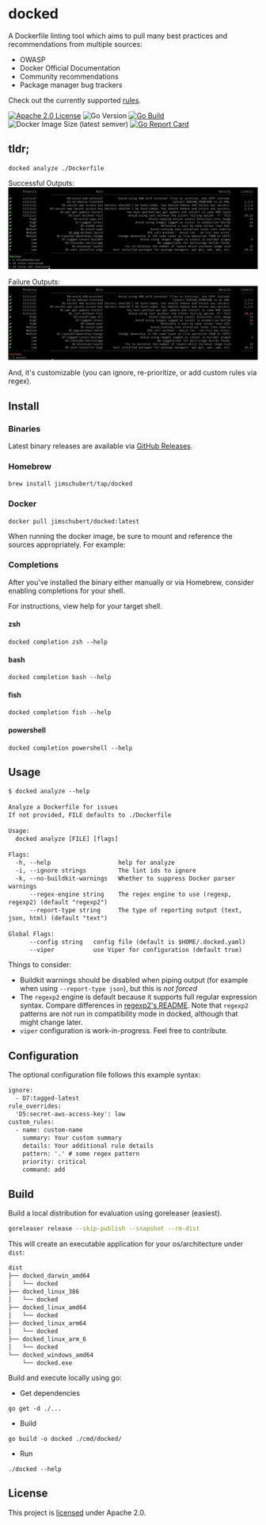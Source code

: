 # docked

A Dockerfile linting tool which aims to pull many best practices and recommendations from multiple sources:

* OWASP
* Docker Official Documentation
* Community recommendations
* Package manager bug trackers

Check out the currently supported [rules](./RULES.md).

[![Apache 2.0 License](https://img.shields.io/badge/License-Apache%202.0-blue)](./LICENSE)
![Go Version](https://img.shields.io/github/go-mod/go-version/jimschubert/docked)
[![Go Build](https://github.com/jimschubert/docked/actions/workflows/build.yml/badge.svg)](https://github.com/jimschubert/docked/actions/workflows/build.yml)
![Docker Image Size (latest semver)](https://img.shields.io/docker/image-size/jimschubert/docked?color=orange&label=Docker%20Image%20Size)
[![Go Report Card](https://goreportcard.com/badge/github.com/jimschubert/docked)](https://goreportcard.com/report/github.com/jimschubert/docked)
<!-- [![codecov](https://codecov.io/gh/jimschubert/docked/branch/master/graph/badge.svg)](https://codecov.io/gh/jimschubert/docked) --> 

## tldr;

```
docked analyze ./Dockerfile
```

Successful Outputs:
![](./.github/screens/output.png)

Failure Outputs:
![](./.github/screens/output-failures.png)

And, it's customizable (you can ignore, re-prioritize, or add custom rules via regex).

## Install

### Binaries

Latest binary releases are available via [GitHub Releases](https://github.com/jimschubert/docked/releases).

### Homebrew

```
brew install jimschubert/tap/docked
```

### Docker

```
docker pull jimschubert/docked:latest
```

When running the docker image, be sure to mount and reference the sources appropriately. For example:

### Completions

After you've installed the binary either manually or via Homebrew, consider enabling completions for your shell. 

For instructions, view help for your target shell.

#### zsh

```
docked completion zsh --help
```

#### bash

```
docked completion bash --help
```

#### fish

```
docked completion fish --help
```

#### powershell

```
docked completion powershell --help
```

## Usage

```shell
$ docked analyze --help

Analyze a Dockerfile for issues
If not provided, FILE defaults to ./Dockerfile

Usage:
  docked analyze [FILE] [flags]

Flags:
  -h, --help                   help for analyze
  -i, --ignore strings         The lint ids to ignore
  -k, --no-buildkit-warnings   Whether to suppress Docker parser warnings
      --regex-engine string    The regex engine to use (regexp, regexp2) (default "regexp2")
      --report-type string     The type of reporting output (text, json, html) (default "text")

Global Flags:
      --config string   config file (default is $HOME/.docked.yaml)
      --viper           use Viper for configuration (default true)
```

Things to consider:

* Buildkit warnings should be disabled when piping output (for example when using `--report-type json`), but this is _not forced_
* The `regexp2` engine is default because it supports full regular expression syntax. Compare differences in [regexp2's README](https://github.com/dlclark/regexp2#compare-regexp-and-regexp2). Note that `regexp2` patterns are not run in compatibility mode in docked, although that might change later.
* `viper` configuration is work-in-progress. Feel free to contribute.

## Configuration

The optional configuration file follows this example syntax:

```
ignore:
  - D7:tagged-latest
rule_overrides:
  'D5:secret-aws-access-key': low
custom_rules:
  - name: custom-name
    summary: Your custom summary
    details: Your additional rule details
    pattern: '.' # some regex pattern
    priority: critical
    command: add
```

## Build

Build a local distribution for evaluation using goreleaser (easiest).

```bash
goreleaser release --skip-publish --snapshot --rm-dist
```

This will create an executable application for your os/architecture under `dist`:

```
dist
├── docked_darwin_amd64
│   └── docked
├── docked_linux_386
│   └── docked
├── docked_linux_amd64
│   └── docked
├── docked_linux_arm64
│   └── docked
├── docked_linux_arm_6
│   └── docked
└── docked_windows_amd64
    └── docked.exe
```

Build and execute locally using go:

* Get dependencies

```shell
go get -d ./...
```

* Build

```shell
go build -o docked ./cmd/docked/
```

* Run

```shell
./docked --help
```

## License

This project is [licensed](./LICENSE) under Apache 2.0.
